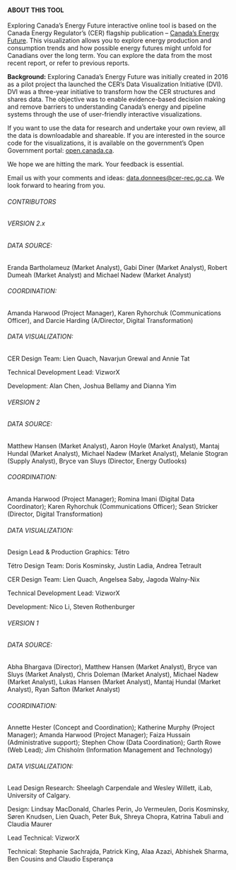 #### ABOUT THIS TOOL

Exploring Canada’s Energy Future interactive online tool is based on the Canada Energy Regulator’s (CER) flagship publication – [Canada’s Energy Future](https://www.cer-rec.gc.ca/en/data-analysis/canada-energy-future/). This visualization allows you to explore energy production and consumption trends and how possible energy futures might unfold for Canadians over the long term. You can explore the data from the most recent report, or refer to previous reports.

**Background:** Exploring Canada’s Energy Future was initially created in 2016 as a pilot project tha launched the CER’s Data Visualization Initiative (DVI). DVI was a three-year initiative to transform how the CER structures and shares data. The objective was to enable evidence-based decision making and remove barriers to understanding Canada’s energy and pipeline systems through the use of user-friendly interactive visualizations.

If you want to use the data for research and undertake your own review, all the data is downloadable and shareable. If you are interested in the source code for the visualizations, it is available on the government’s Open Government portal: [open.canada.ca](https://open.canada.ca/en).

We hope we are hitting the mark. Your feedback is essential.

Email us with your comments and ideas: [data.donnees@cer-rec.gc.ca](mailto:data.donnees@cer-rec.gc.ca). We look forward to hearing from you.

###### CONTRIBUTORS

###### VERSION 2.x
###### DATA SOURCE:
Eranda Bartholameuz (Market Analyst), Gabi Diner (Market Analyst), Robert Dumeah (Market Analyst) and Michael Nadew (Market Analyst)

###### COORDINATION:
Amanda Harwood (Project Manager), Karen Ryhorchuk (Communications Officer), and Darcie Harding (A/Director, Digital Transformation)

###### DATA VISUALIZATION:
CER Design Team: Lien Quach, Navarjun Grewal and Annie Tat

Technical Development Lead: VizworX

Development: Alan Chen, Joshua Bellamy and Dianna Yim

###### VERSION 2
###### DATA SOURCE:
Matthew Hansen (Market Analyst), Aaron Hoyle (Market Analyst), Mantaj Hundal (Market Analyst), Michael Nadew (Market Analyst), Melanie Stogran (Supply Analyst), Bryce van Sluys (Director, Energy Outlooks)

###### COORDINATION:
Amanda Harwood (Project Manager); Romina Imani (Digital Data Coordinator); Karen Ryhorchuk (Communications Officer); Sean Stricker (Director, Digital Transformation)

###### DATA VISUALIZATION:
Design Lead & Production Graphics: Tétro

Tétro Design Team: Doris Kosminsky, Justin Ladia, Andrea Tetrault

CER Design Team: Lien Quach, Angelsea Saby, Jagoda Walny-Nix

Technical Development Lead: VizworX

Development: Nico Li, Steven Rothenburger

###### VERSION 1
###### DATA SOURCE:
Abha Bhargava (Director), Matthew Hansen (Market Analyst), Bryce van Sluys (Market Analyst), Chris Doleman (Market Analyst), Michael Nadew (Market Analyst), Lukas Hansen (Market Analyst), Mantaj Hundal (Market Analyst), Ryan Safton (Market Analyst)

###### COORDINATION:
Annette Hester (Concept and Coordination); Katherine Murphy (Project Manager); Amanda Harwood (Project Manager); Faiza Hussain (Administrative support); Stephen Chow (Data Coordination); Garth Rowe (Web Lead); Jim Chisholm (Information Management and Technology)

###### DATA VISUALIZATION:
Lead Design Research: Sheelagh Carpendale and Wesley Willett, iLab, University of Calgary.

Design: Lindsay MacDonald, Charles Perin, Jo Vermeulen, Doris Kosminsky, Søren Knudsen, Lien Quach, Peter Buk, Shreya Chopra, Katrina Tabuli and Claudia Maurer

Lead Technical: VizworX

Technical: Stephanie Sachrajda, Patrick King, Alaa Azazi, Abhishek Sharma, Ben Cousins and Claudio Esperança
